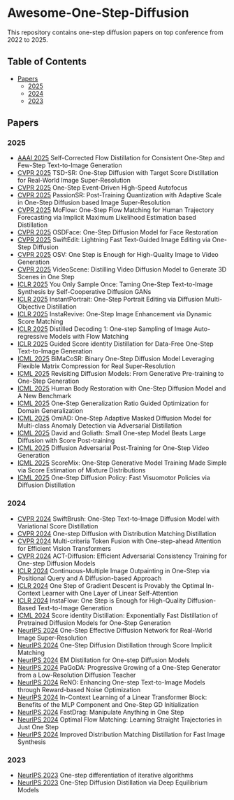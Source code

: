 # Awesome-One-Step-Diffusion

This repository contains one-step diffusion papers on top conference from 2022 to 2025.

## Table of Contents
- [Papers](#papers)
  - [2025](#2025)
  - [2024](#2024)
  - [2023](#2023)

## Papers



### 2025
- [AAAI 2025](https://arxiv.org/abs/2412.16906) Self-Corrected Flow Distillation for Consistent One-Step and Few-Step Text-to-Image Generation 
- [CVPR 2025](https://arxiv.org/abs/2411.18263) TSD-SR: One-Step Diffusion with Target Score Distillation for Real-World Image Super-Resolution 
- [CVPR 2025](https://arxiv.org/abs/2503.01214) One-Step Event-Driven High-Speed Autofocus 
- [CVPR 2025](https://arxiv.org/abs/2411.17106) PassionSR: Post-Training Quantization with Adaptive Scale in One-Step Diffusion based Image Super-Resolution 
- [CVPR 2025](https://arxiv.org/abs/2503.09950) MoFlow: One-Step Flow Matching for Human Trajectory Forecasting via Implicit Maximum Likelihood Estimation based Distillation 
- [CVPR 2025](https://arxiv.org/abs/2411.17163) OSDFace: One-Step Diffusion Model for Face Restoration 
- [CVPR 2025](https://arxiv.org/abs/2412.04301) SwiftEdit: Lightning Fast Text-Guided Image Editing via One-Step Diffusion 
- [CVPR 2025](https://arxiv.org/abs/2409.11367) OSV: One Step is Enough for High-Quality Image to Video Generation 
- [CVPR 2025](https://arxiv.org/abs/2504.01956) VideoScene: Distilling Video Diffusion Model to Generate 3D Scenes in One Step 
- [ICLR 2025](https://arxiv.org/abs/2403.12931) You Only Sample Once: Taming One-Step Text-to-Image Synthesis by Self-Cooperative Diffusion GANs 
- [ICLR 2025](https://openreview.net/forum?id=ZkFMe3OPfw) InstantPortrait: One-Step Portrait Editing via Diffusion Multi-Objective Distillation 
- [ICLR 2025](https://arxiv.org/abs/2504.15513) InstaRevive: One-Step Image Enhancement via Dynamic Score Matching 
- [ICLR 2025](https://arxiv.org/abs/2412.17153) Distilled Decoding 1: One-step Sampling of Image Auto-regressive Models with Flow Matching 
- [ICLR 2025](https://arxiv.org/abs/2406.01561) Guided Score identity Distillation for Data-Free One-Step Text-to-Image Generation 
- [ICML 2025](https://arxiv.org/abs/2502.00333) BiMaCoSR: Binary One-Step Diffusion Model Leveraging Flexible Matrix Compression for Real Super-Resolution 
- [ICML 2025](https://icml.cc/virtual/2025/poster/44635) Revisiting Diffusion Models: From Generative Pre-training to One-Step Generation 
- [ICML 2025](https://arxiv.org/abs/2502.01411) Human Body Restoration with One-Step Diffusion Model and A New Benchmark 
- [ICML 2025](https://icml.cc/virtual/2025/poster/45152) One-Step Generalization Ratio Guided Optimization for Domain Generalization 
- [ICML 2025](https://github.com/luolundashu/OmiAD) OmiAD: One-Step Adaptive Masked Diffusion Model for Multi-class Anomaly Detection via Adversarial Distillation 
- [ICML 2025](https://icml.cc/virtual/2025/poster/46154) David and Goliath: Small One-step Model Beats Large Diffusion with Score Post-training 
- [ICML 2025](https://arxiv.org/abs/2501.08316) Diffusion Adversarial Post-Training for One-Step Video Generation 
- [ICML 2025](https://arxiv.org/abs/2502.09609) ScoreMix: One-Step Generative Model Training Made Simple via Score Estimation of Mixture Distributions 
- [ICML 2025](https://arxiv.org/abs/2410.21257) One-Step Diffusion Policy: Fast Visuomotor Policies via Diffusion Distillation 


### 2024
- [CVPR 2024](https://arxiv.org/abs/2312.05239) SwiftBrush: One-Step Text-to-Image Diffusion Model with Variational Score Distillation 
- [CVPR 2024](https://openaccess.thecvf.com/content/CVPR2024/papers/Yin_One-step_Diffusion_with_Distribution_Matching_Distillation_CVPR_2024_paper.pdf) One-step Diffusion with Distribution Matching Distillation 
- [CVPR 2024](https://arxiv.org/abs/2403.10030) Multi-criteria Token Fusion with One-step-ahead Attention for Efficient Vision Transformers 
- [CVPR 2024](https://openaccess.thecvf.com/content/CVPR2024/papers/Kong_ACT-Diffusion_Efficient_Adversarial_Consistency_Training_for_One-step_Diffusion_Models_CVPR_2024_paper.pdf) ACT-Diffusion: Efficient Adversarial Consistency Training for One-step Diffusion Models 
- [ICLR 2024](https://openreview.net/forum?id=7hxoYxKDTV) Continuous-Multiple Image Outpainting in One-Step via Positional Query and A Diffusion-based Approach 
- [ICLR 2024](https://openreview.net/forum?id=8p3fu56lKc) One Step of Gradient Descent is Provably the Optimal In-Context Learner with One Layer of Linear Self-Attention 
- [ICLR 2024](https://openreview.net/forum?id=1k4yZbbDqX) InstaFlow: One Step is Enough for High-Quality Diffusion-Based Text-to-Image Generation 
- [ICML 2024](https://proceedings.mlr.press/v235/zhou24x.html) Score identity Distillation: Exponentially Fast Distillation of Pretrained Diffusion Models for One-Step Generation 
- [NeurIPS 2024](https://proceedings.neurips.cc/paper_files/paper/2024/hash/a8223b0ad64007423ffb308b0dd92298-Abstract-Conference.html) One-Step Effective Diffusion Network for Real-World Image Super-Resolution 
- [NeurIPS 2024](https://proceedings.neurips.cc/paper_files/paper/2024/hash/d107ca794d83c8242e357e6a43a068f4-Abstract-Conference.html) One-Step Diffusion Distillation through Score Implicit Matching 
- [NeurIPS 2024](https://proceedings.neurips.cc/paper_files/paper/2024/hash/4fac0e32088db2fd2948cfaacc4fe108-Abstract-Conference.html) EM Distillation for One-step Diffusion Models 
- [NeurIPS 2024](https://proceedings.neurips.cc/paper_files/paper/2024/hash/221ccaeaef4b9cc8f89b63d6fc98a271-Abstract-Conference.html) PaGoDA: Progressive Growing of a One-Step Generator from a Low-Resolution Diffusion Teacher 
- [NeurIPS 2024](https://proceedings.neurips.cc/paper_files/paper/2024/hash/e31bdea0a93741c2157eea705dd219eb-Abstract-Conference.html) ReNO: Enhancing One-step Text-to-Image Models through Reward-based Noise Optimization 
- [NeurIPS 2024](https://proceedings.neurips.cc/paper_files/paper/2024/hash/20b6b87ca17792337f414d948af7b0e8-Abstract-Conference.html) In-Context Learning of a Linear Transformer Block: Benefits of the MLP Component and One-Step GD Initialization 
- [NeurIPS 2024](https://proceedings.neurips.cc/paper_files/paper/2024/hash/87ccd80753f787e81d4c8da135385b4e-Abstract-Conference.html) FastDrag: Manipulate Anything in One Step 
- [NeurIPS 2024](https://proceedings.neurips.cc/paper_files/paper/2024/hash/bc8f76d9caadd48f77025b1c889d2e2d-Abstract-Conference.html) Optimal Flow Matching: Learning Straight Trajectories in Just One Step 
- [NeurIPS 2024](https://arxiv.org/abs/2405.14867) Improved Distribution Matching Distillation for Fast Image Synthesis 


### 2023
- [NeurIPS 2023](https://proceedings.neurips.cc/paper_files/paper/2023/hash/f3716db40060004d0629d4051b2c57ab-Abstract-Conference.html) One-step differentiation of iterative algorithms 
- [NeurIPS 2023](https://proceedings.neurips.cc/paper_files/paper/2023/hash/82f05a105c928c10706213952bf0c8b7-Abstract-Conference.html) One-Step Diffusion Distillation via Deep Equilibrium Models 

